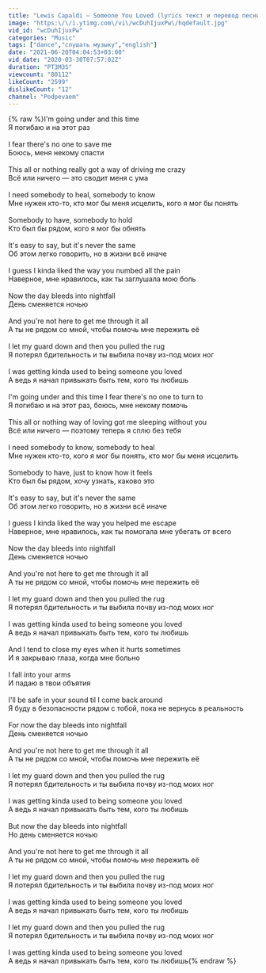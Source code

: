 ```yaml
---
title: "Lewis Capaldi — Someone You Loved (lyrics текст и перевод песни)"
image: "https:\/\/i.ytimg.com\/vi\/wcDuhIjuxPw\/hqdefault.jpg"
vid_id: "wcDuhIjuxPw"
categories: "Music"
tags: ["dance","слушать музыку","english"]
date: "2021-06-20T04:04:53+03:00"
vid_date: "2020-03-30T07:57:02Z"
duration: "PT3M3S"
viewcount: "80112"
likeCount: "2599"
dislikeCount: "12"
channel: "Podpevaem"
---
```

{% raw %}I'm going under and this time<br />Я погибаю и на этот раз<br /><br />I fear there's no one to save me<br />Боюсь, меня некому спасти<br /><br />This all or nothing really got a way of driving me crazy<br />Всё или ничего — это сводит меня с ума<br /><br />I need somebody to heal, somebody to know<br />Мне нужен кто-то, кто мог бы меня исцелить, кого я мог бы понять<br /><br />Somebody to have, somebody to hold<br />Кто был бы рядом, кого я мог бы обнять<br /><br />It's easy to say, but it's never the same<br />Об этом легко говорить, но в жизни всё иначе<br /><br />I guess I kinda liked the way you numbed all the pain<br />Наверное, мне нравилось, как ты заглушала мою боль<br /><br />Now the day bleeds into nightfall<br />День сменяется ночью<br /><br />And you're not here to get me through it all<br />А ты не рядом со мной, чтобы помочь мне пережить её<br /><br />I let my guard down аnd then you pulled the rug<br />Я потерял бдительность и ты выбила почву из-под моих ног<br /><br />I was getting kinda used to being someone you loved<br />А ведь я начал привыкать быть тем, кого ты любишь<br /><br />I'm going under and this time I fear there's no one to turn to<br />Я погибаю и на этот раз, боюсь, мне некому помочь<br /><br />This all or nothing way of loving got me sleeping without you<br />Всё или ничего — поэтому теперь я сплю без тебя<br /><br />I need somebody to know, somebody to heal<br />Мне нужен кто-то, кого я мог бы понять, кто мог бы меня исцелить<br /><br />Somebody to have, just to know how it feels<br />Кто был бы рядом, хочу узнать, каково это<br /><br />It's easy to say, but it's never the same<br />Об этом легко говорить, но в жизни всё иначе<br /><br />I guess I kinda liked the way you helped me escape<br />Наверное, мне нравилось, как ты помогала мне убегать от всего<br /><br />Now the day bleeds into nightfall<br />День сменяется ночью<br /><br />And you're not here to get me through it all<br />А ты не рядом со мной, чтобы помочь мне пережить её<br /><br />I let my guard down аnd then you pulled the rug<br />Я потерял бдительность и ты выбила почву из-под моих ног<br /><br />I was getting kinda used to being someone you loved<br />А ведь я начал привыкать быть тем, кого ты любишь<br /><br />And I tend to close my eyes when it hurts sometimes<br />И я закрываю глаза, когда мне больно<br /><br />I fall into your arms<br />И падаю в твои объятия<br /><br />I'll be safe in your sound til I come back around<br />Я буду в безопасности рядом с тобой, пока не вернусь в реальность<br /><br />For now the day bleeds into nightfall<br />День сменяется ночью<br /><br />And you're not here to get me through it all<br />А ты не рядом со мной, чтобы помочь мне пережить её<br /><br />I let my guard down аnd then you pulled the rug<br />Я потерял бдительность и ты выбила почву из-под моих ног<br /><br />I was getting kinda used to being someone you loved<br />А ведь я начал привыкать быть тем, кого ты любишь<br /><br />But now the day bleeds into nightfall<br />Но день сменяется ночью<br /><br />And you're not here to get me through it all<br />А ты не рядом со мной, чтобы помочь мне пережить её<br /><br />I let my guard down аnd then you pulled the rug<br />Я потерял бдительность и ты выбила почву из-под моих ног<br /><br />I was getting kinda used to being someone you loved<br />А ведь я начал привыкать быть тем, кого ты любишь<br /><br />I let my guard down аnd then you pulled the rug<br />Я потерял бдительность и ты выбила почву из-под моих ног<br /><br />I was getting kinda used to being someone you loved<br />А ведь я начал привыкать быть тем, кого ты любишь{% endraw %}
